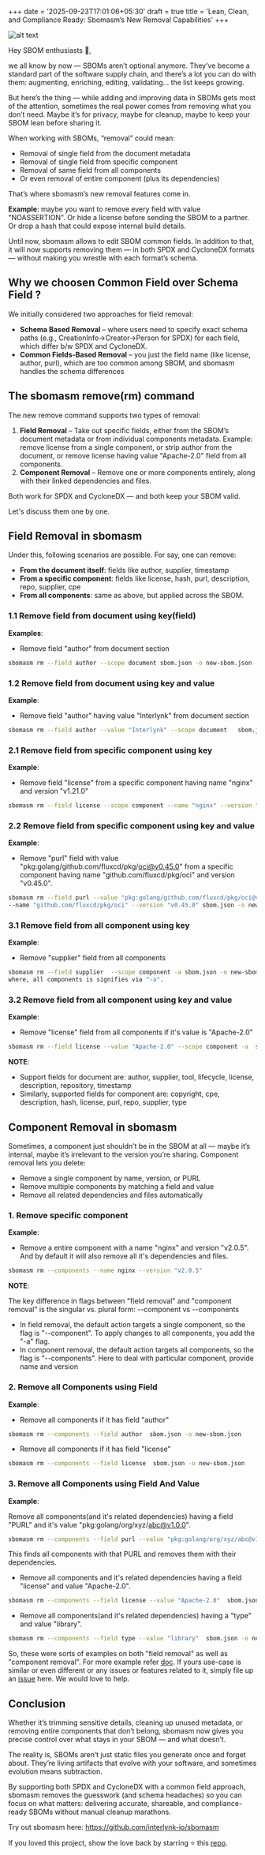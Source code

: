 +++
date = '2025-09-23T17:01:06+05:30'
draft = true
title = 'Lean, Clean, and Compliance Ready: Sbomasm’s New Removal Capabilities'
+++

![alt text](image-23.png)

Hey SBOM enthusiasts 👋,

we all know by now — SBOMs aren’t optional anymore. They’ve become a standard part of the software supply chain, and there’s a lot you can do with them: augmenting, enriching, editing, validating… the list keeps growing.

But here’s the thing — while adding and improving data in SBOMs gets most of the attention, sometimes the real power comes from removing what you don’t need. Maybe it’s for privacy, maybe for cleanup, maybe to keep your SBOM lean before sharing it.

When working with SBOMs, “removal” could mean:

- Removal of single field from the document metadata
- Removal of single field from specific component
- Removal of same field from all components
- Or even removal of entire component (plus its dependencies)

That’s where sbomasm’s new removal features come in.

**Example**: maybe you want to remove every field with value "NOASSERTION". Or hide a license before sending the SBOM to a partner. Or drop a hash that could expose internal build details.

Until now,  sbomasm allows to edit SBOM common fields. In addition to that, it will now supports removing them — in both SPDX and CycloneDX formats — without making you wrestle with each format’s schema. 

## Why we choosen Common Field over Schema Field ?

We initially considered two approaches for field removal:

- **Schema Based Removal** – where users need to specify exact schema paths (e.g., CreationInfo->Creator->Person for SPDX) for each field, which differ b/w SPDX and CycloneDX.
- **Common Fields-Based Removal** – you just the field name (like license, author, purl), which are too common among SBOM, and sbomasm handles the schema differences

## The sbomasm remove(rm) command

The new remove command supports two types of removal:

1. **Field Removal** – Take out specific fields, either from the SBOM’s document metadata or from individual components metadata.  Example: remove license from a single component, or strip author from the document, or remove license having value "Apache-2.0" field from all components.
2. **Component Removal** – Remove one or more components entirely, along with their linked dependencies and files.

Both work for SPDX and CycloneDX — and both keep your SBOM valid.

Let's discuss them one by one.

## Field Removal in sbomasm

Under this, following scenarios are possible. For say, one can remove:

- **From the document itself**: fields like author, supplier, timestamp
- **From a specific component**: fields like license, hash, purl, description, repo, supplier, cpe
- **From all components**: same as above, but applied across the SBOM.

### 1.1 Remove field from document using key(field)

**Examples**:

- Remove field "author" from document section

```bash
sbomasm rm --field author --scope document sbom.json -o new-sbom.json
```

### 1.2 Remove field from document using key and value

**Example**:

- Remove field "author" having value "Interlynk" from document section

```bash
sbomasm rm --field author --value "Interlynk" --scope document   sbom.json -o new-sbom.json
```

### 2.1 Remove field from specific component using key

**Example**:

- Remove field "license" from a specific component having name "nginx" and version "v1.21.0"

```bash
sbomasm rm --field license --scope component --name "nginx" --version "v1.21.0" sbom.json -o new-sbom.json
```

### 2.2 Remove field from specific component using key and value

**Example**:

- Remove "purl" field with value "pkg:golang/github.com/fluxcd/pkg/oci@v0.45.0" from a specific component having name "github.com/fluxcd/pkg/oci" and version "v0.45.0".

```bash
sbomasm rm --field purl --value "pkg:golang/github.com/fluxcd/pkg/oci@v0.45.0" --scope component 
--name "github.com/fluxcd/pkg/oci" --version "v0.45.0" sbom.json -o new-sbom.json
```

### 3.1 Remove field from all component using key

**Example**:

- Remove "supplier" field from all components

```bash
sbomasm rm --field supplier  --scope component -a sbom.json -o new-sbom.json
where, all components is signifies via "-a".
```

### 3.2 Remove field from all component using key and value

**Example**:

- Remove "license" field from all components if it's value is "Apache-2.0"

```bash
sbomasm rm --field license --value "Apache-2.0" --scope component -a  sbom.json -o new-sbom.json
```

**NOTE**:

- Support fields for document are: author, supplier, tool, lifecycle, license, description, repository, timestamp 
- Similarly, supported fields for component are: copyright, cpe, description, hash, license, purl, repo, supplier, type

## Component Removal in sbomasm

Sometimes, a component just shouldn’t be in the SBOM at all — maybe it’s internal, maybe it’s irrelevant to the version you’re sharing. Component removal lets you delete:

- Remove a single component by name, version, or PURL
- Remove multiple components by matching a field and value
- Remove all related dependencies and files automatically

### 1. Remove specific component

**Example**:

- Remove a entire component with a name "nginx" and version "v2.0.5". And by default it will also remove all it's dependencies and files.

```bash
sbomasm rm --components --name nginx --version "v2.0.5"
```

**NOTE**:

The key difference in flags between "field removal" and "component removal" is the singular vs. plural form: --component vs --components

- In field removal, the default action targets a single component, so the flag is "--component". To apply changes to all components, you add the "-a" flag.
- In component removal, the default action targets all components, so the flag is "--components". Here to deal with particular component, provide name and version

### 2. Remove all Components using Field

**Example**:

- Remove all components if it has field "author"

```bash
sbomasm rm --components --field author  sbom.json -o new-sbom.json
```

- Remove all components if it has field "license"

```bash
sbomasm rm --components --field license  sbom.json -o new-sbom.json
```

### 3. Remove all Components using Field And Value

**Example**:

Remove all components(and it's related dependencies) having a field "PURL" and it's value "pkg:golang/org/xyz/abc@v1.0.0".

```bash
sbomasm rm --components --field purl --value "pkg:golang/org/xyz/abc@v1.0.0" sbom.json -o new-sbom.json
```

This finds all components with that PURL and removes them with their dependencies.

- Remove all components and it's related dependencies having a field "license" and value "Apache-2.0".

```bash
sbomasm rm --components --field license --value "Apache-2.0"  sbom.json -o new-sbom.json
```

- Remove all components(and it's related dependencies) having a "type" and value "library".

```bash
sbomasm rm --components --field type --value "library"  sbom.json -o new-sbom.json
```

So, these were sorts of examples on both "field removal" as well as "component removal". For more example refer [doc](https://github.com/interlynk-io/sbomasm/blob/main/docs/removal.md).  If yours use-case is similar or even different or any issues or features related to it, simply file up an [issue](https://github.com/interlynk-io/sbomasm/issues/new) here. We would love to help.

## Conclusion

Whether it’s trimming sensitive details, cleaning up unused metadata, or removing entire components that don’t belong, sbomasm now gives you precise control over what stays in your SBOM — and what doesn’t.

The reality is, SBOMs aren’t just static files you generate once and forget about. They’re living artifacts that evolve with your software, and sometimes evolution means subtraction.

By supporting both SPDX and CycloneDX with a common field approach, sbomasm removes the guesswork (and schema headaches) so you can focus on what matters: delivering accurate, shareable, and compliance-ready SBOMs without manual cleanup marathons.

Try out sbomasm here: <https://github.com/interlynk-io/sbomasm>

If you loved this project, show the love back by starring ⭐ this [repo](https://github.com/interlynk-io/sbomasm).
